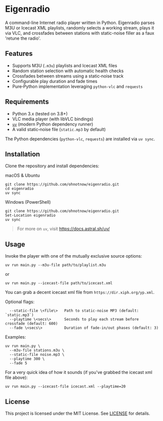 # Eigenradio

A command-line Internet radio player written in Python. Eigenradio parses M3U or Icecast XML playlists, randomly selects a working stream, plays it via VLC, and crossfades between stations with static-noise filler as a faux 'retune the radio'.

## Features
- Supports M3U (`.m3u`) playlists and Icecast XML files
- Random station selection with automatic health checks
- Crossfades between streams using a static‐noise track
- Configurable play duration and fade times
- Pure‐Python implementation leveraging `python-vlc` and `requests`

## Requirements
- Python 3.x (tested on 3.8+)
- VLC media player (with libVLC bindings)
- [`uv`](https://docs.astral.sh/uv/) (modern Python dependency runner)
- A valid static‐noise file (`static.mp3` by default)

The Python dependencies (`python-vlc`, `requests`) are installed via `uv sync`.

## Installation

Clone the repository and install dependencies:

macOS & Ubuntu
```
git clone https://github.com/ohnotnow/eigenradio.git
cd eigenradio
uv sync
```

Windows (PowerShell)
```
git clone https://github.com/ohnotnow/eigenradio.git
Set-Location eigenradio
uv sync
```

> For more on `uv`, visit https://docs.astral.sh/uv/

## Usage

Invoke the player with one of the mutually exclusive source options:

```
uv run main.py --m3u-file path/to/playlist.m3u
```
or
```
uv run main.py --icecast-file path/to/icecast.xml
```

You can grab a decent icecast xml file from `https://dir.xiph.org/yp.xml`.

Optional flags:
```
  --static-file \<file\>   Path to static‐noise MP3 (default: `static.mp3`)
  --playtime \<secs\>      Seconds to play each stream before crossfade (default: 600)
  --fade \<secs\>          Duration of fade‐in/out phases (default: 3)
```

Examples:
```
uv run main.py \
  --m3u-file stations.m3u \
  --static-file noise.mp3 \
  --playtime 300 \
  --fade 5
```

For a very quick idea of how it sounds (if you've grabbed the icecast xml file above):
```
uv run main.py --icecast-file icecast.xml --playtime=20
```

## License

This project is licensed under the MIT License.
See [LICENSE](LICENSE) for details.
